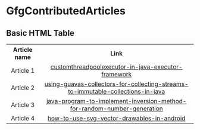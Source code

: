# GfgContributedArticles
<!DOCTYPE html>
<html>
<body>

<h2>Basic HTML Table</h2>

<table style="width:100%">
  <tr>
    <th>Article name</th>
    <th>Link</th> 
  </tr>
  <tr>
    <td><center>Article 1</center></td>
     <td><center><a href="https://www.geeksforgeeks.org/customthreadpoolexecutor-in-java-executor-framework/">customthreadpoolexecutor-in-java-executor-framework</a></center></td>
  </tr>
  <tr>
    <td><center>Article 2</center></td>
     <td><center><a href="https://www.geeksforgeeks.org/using-guavas-collectors-for-collecting-streams-to-immutable-collections-in-java/">using-guavas-collectors-for-collecting-streams-to-immutable-collections-in-java</a></center></td>
  </tr>
    <tr>
    <td><center>Article 3</center></td>
     <td><center><a href="https://www.geeksforgeeks.org/java-program-to-implement-inversion-method-for-random-number-generation/">java-program-to-implement-inversion-method-for-random-number-generation</a></center></td>
  </tr>
    <tr>
    <td><center>Article 4</center></td>
     <td><center><a href="https://www.geeksforgeeks.org/how-to-use-svg-vector-drawables-in-android/">how-to-use-svg-vector-drawables-in-android</a></center></td>
  </td>
  
</table>
</body>
</html>
